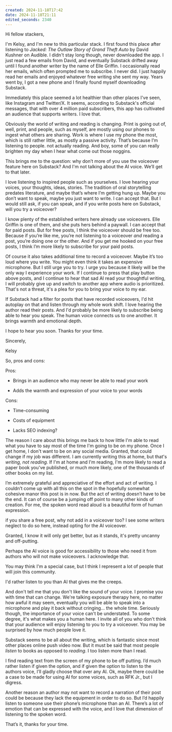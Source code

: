 ```yaml
---
created: 2024-11-18T17:42
date: 2024-11-18T21:11
edited_seconds: 2340
---
```

Hi fellow stackers,

I'm Kelsy, and I'm new to this particular stack. I first found this place after listening to _Jacked: The Outlaw Story of Grand Theft Auto_ by David Kushner on Audible. I didn't stay long though, never downloaded the app. I just read a few emails from David, and eventually Substack drifted away until I found another writer by the name of Elle Griffin. I occasionally read her emails, which often prompted me to subscribe. I never did. I just happily read her emails and enjoyed whatever free writing she sent my way. Years went by, I got a new phone and I finally found myself downloading Substack.

Immediately this place seemed a lot healthier than other places I've seen, like Instagram and Twitter/X. It seems, according to Substack's official messages, that with over 4 million paid subscribers, this app has cultivated an audience that supports writers. I love that.

Obviously the world of writing and reading is changing. Print is going out of, well, print, and people, such as myself, are mostly using our phones to ingest what others are sharing. Work is where I use my phone the most, which is still rather little, as mostly a passive activity. That’s because I’m listening to people. not actually reading. And boy, some of you can really brighten my day when I hear what come out those noggins.

This brings me to the question: why don’t more of you use the voiceover feature here on Substack? And I'm not talking about the AI voice. We’ll get to that later.

I love listening to inspired people such as yourselves. I love hearing your voices, your thoughts, ideas, stories. The tradition of oral storytelling predates literature, and maybe that’s where I’m getting hung up. Maybe you don’t want to speak, maybe you just want to write. I can accept that. But I would still ask, if you can speak, and if you write posts here on Substack, will you try a voiceover?

I know plenty of the established writers here already use voiceovers. Elle Griffin is one of them, and she puts hers behind a paywall. I can accept that for paid posts. But for free posts, I think the voiceover should be free too. Because if you’re like me, you’re not listening to a voiceover _and_ reading a post, you’re doing one or the other. And if you get me hooked on your free posts, I think I’m more likely to subscribe for your paid posts.

Of course it also takes additional time to record a voiceover. Maybe it’s too loud where you write. You might even think it takes an expensive microphone. But I still urge you to try. I urge you because it likely will be the only way I experience your work. If I continue to press that play button above posts, and I continue to hear that sad AI read your thoughtful writing, I will probably give up and switch to another app where audio is prioritized. That's not a threat, it's a plea for you to bring your voice to my ear.

If Substack had a filter for posts that have recorded voiceovers, I'd hit autoplay on that and listen through my whole work shift. I love hearing the author read their posts. And I'd probably be more likely to subscribe being able to hear you speak. The human voice connects us to one another. It brings warmth and emotional depth.

I hope to hear you soon. Thanks for your time.

Sincerely,

Kelsy

So, pros and cons:

Pros:

- Brings in an audience who may never be able to read your work
    
- Adds the warmth and expression of your voice to your words
    

Cons:

- Time-consuming
    
- Costs of equipment
    
- Lacks SEO indexing?

The reason I care about this brings me back to how little I'm able to read what you have to say most of the time I'm going to be on my phone. Once I get home, I don't want to be on any social media. Granted, that could change if my job was different. I am currently writing this at home, but that's _writing, not reading._ If I'm at home and I'm reading, I'm more likely to read a paper book you've published, or much more likely, one of the thousands of other books on my list.

I’m extremely grateful and appreciative of the effort and act of writing. I couldn’t come up with all this on the spot in the hopefully somewhat cohesive manor this post is in now. But the act of writing doesn’t have to be the end. It can of course be a jumping off point to many other kinds of creation. For me, the spoken word read aloud is a beautiful form of human expression.

if you share a free post, why not add in a voiceover too? I see some writers neglect to do so here, instead opting for the AI voiceover.

Granted, I know it will only get better, but as it stands, it's pretty uncanny and off-putting.

Perhaps the AI voice is good for accessibility to those who need it from authors who will not make voiceovers. I acknowledge that.

You may think I'm a special case, but I think I represent a lot of people that will join this community.

I'd rather listen to you than AI that gives me the creeps.

And don't tell me that you don't like the sound of your voice. I promise you with time that can change. We're talking exposure therapy here, no matter how awful it may seem, eventually you will be able to speak into a microphone and play it back without cringing... the whole time. Seriously though, the importance of your voice can't be understated. To some degree, it's what makes you a human here. I invite all of you who don't think that your audience will enjoy listening to you to try a voiceover. You may be surprised by how much people love it.

Substack seems to be all about the writing, which is fantastic since most other places online push video now. But it must be said that most people *listen* to books as opposed to *reading*. I too listen more than I read.

I find reading text from the screen of my phone to be off putting. I’d much rather listen if given the option, and if given the option to listen to the authors voice, I’ll gladly choose that over any AI. Ok, maybe there could be a case to be made for using AI for some voices, such as RFK Jr., but I digress.

Another reason an author may not want to record a narration of their post could be because they lack the equipment in order to do so. But I’d happily listen to someone use their phone’s microphone than an AI. There’s a lot of emotion that can be expressed with the voice, and I love that dimension of listening to the spoken word.

That’s it, thanks for your time.
